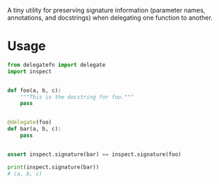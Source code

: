 A tiny utility for preserving signature information (parameter names, annotations, and docstrings) when delegating one function to another.

# Usage

```python
from delegatefn import delegate
import inspect


def foo(a, b, c):
    """This is the docstring for foo."""
    pass


@delegate(foo)
def bar(a, b, c):
    pass


assert inspect.signature(bar) == inspect.signature(foo)

print(inspect.signature(bar))
# (a, b, c)
```
